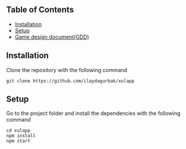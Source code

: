 
## Table of Contents
- [Installation](#installation)
- [Setup](#setup)
- [Game design document(GDD)](https://github.com/ilaydagurbak/xulapp/blob/master/GDD.md)
## Installation

Clone the repository with the following command

```
git clone https://github.com/ilaydagurbak/xulapp
```

## Setup

Go to the project folder and install the dependencies with the following command

```
cd xulapp
npm install
npm start
```
